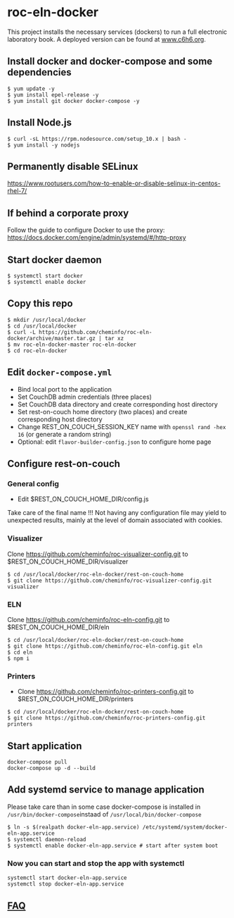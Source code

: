 # roc-eln-docker

This project installs the necessary services (dockers) to run a full electronic laboratory book. A deployed version can be found at www.c6h6.org.

## Install docker and docker-compose and some dependencies

```
$ yum update -y
$ yum install epel-release -y
$ yum install git docker docker-compose -y
```

## Install Node.js

```
$ curl -sL https://rpm.nodesource.com/setup_10.x | bash -
$ yum install -y nodejs
```

## Permanently disable SELinux

https://www.rootusers.com/how-to-enable-or-disable-selinux-in-centos-rhel-7/

## If behind a corporate proxy

Follow the guide to configure Docker to use the proxy: https://docs.docker.com/engine/admin/systemd/#/http-proxy

## Start docker daemon

```
$ systemctl start docker
$ systemctl enable docker
```

## Copy this repo

```
$ mkdir /usr/local/docker
$ cd /usr/local/docker
$ curl -L https://github.com/cheminfo/roc-eln-docker/archive/master.tar.gz | tar xz
$ mv roc-eln-docker-master roc-eln-docker
$ cd roc-eln-docker
```

## Edit `docker-compose.yml`

- Bind local port to the application
- Set CouchDB admin credentials (three places)
- Set CouchDB data directory and create corresponding host directory
- Set rest-on-couch home directory (two places) and create corresponding host directory
- Change REST_ON_COUCH_SESSION_KEY name with `openssl rand -hex 16` (or generate a random string)
- Optional: edit `flavor-builder-config.json` to configure home page

## Configure rest-on-couch

### General config

- Edit $REST_ON_COUCH_HOME_DIR/config.js

Take care of the final name !!! Not having any configuration file may yield to unexpected results, mainly at
the level of domain associated with cookies.

### Visualizer

Clone https://github.com/cheminfo/roc-visualizer-config.git to $REST_ON_COUCH_HOME_DIR/visualizer

```
$ cd /usr/local/docker/roc-eln-docker/rest-on-couch-home
$ git clone https://github.com/cheminfo/roc-visualizer-config.git visualizer
```

### ELN

Clone https://github.com/cheminfo/roc-eln-config.git to $REST_ON_COUCH_HOME_DIR/eln

```
$ cd /usr/local/docker/roc-eln-docker/rest-on-couch-home
$ git clone https://github.com/cheminfo/roc-eln-config.git eln
$ cd eln
$ npm i
```

### Printers

- Clone https://github.com/cheminfo/roc-printers-config.git to $REST_ON_COUCH_HOME_DIR/printers

```
$ cd /usr/local/docker/roc-eln-docker/rest-on-couch-home
$ git clone https://github.com/cheminfo/roc-printers-config.git printers
```

## Start application

```
docker-compose pull
docker-compose up -d --build
```

## Add systemd service to manage application

Please take care than in some case docker-compose is installed in `/usr/bin/docker-compose`instaad of
`/usr/local/bin/docker-compose`

```
$ ln -s $(realpath docker-eln-app.service) /etc/systemd/system/docker-eln-app.service
$ systemctl daemon-reload
$ systemctl enable docker-eln-app.service # start after system boot
```

### Now you can start and stop the app with systemctl

```
systemctl start docker-eln-app.service
systemctl stop docker-eln-app.service
```

## [FAQ](faq.md)
